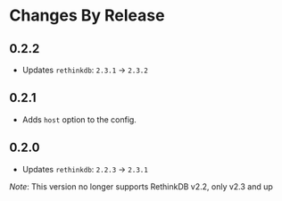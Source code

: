# Changes By Release

## 0.2.2
* Updates `rethinkdb`: `2.3.1` -> `2.3.2` 

## 0.2.1
* Adds `host` option to the config.

## 0.2.0
* Updates `rethinkdb`: `2.2.3` -> `2.3.1` 

_Note_: This version no longer supports RethinkDB v2.2, only v2.3 and up
